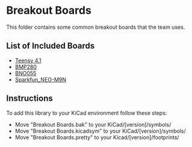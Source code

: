 # Breakout Boards
This folder contains some common breakout boards that the team uses.

## List of Included Boards
- [Teensy 4.1](https://www.pjrc.com/store/teensy41.html)
- [BMP280](https://www.adafruit.com/product/2651?gclid=CjwKCAjwpJWoBhA8EiwAHZFzfhm_RvN4ceGkUUlHOK6diOFbsEMo_KVqJfBmlQ7MVbh_Xtg6Iju8axoCbO0QAvD_BwE)
- [BNO055](https://www.adafruit.com/product/4646?gclid=CjwKCAjwpJWoBhA8EiwAHZFzfrve0xCAwKiyA6_9h-0zbXuNoNLvPSJDTOlYH3p8EFGfeYHlqyQOTxoCr9EQAvD_BwE)
- [Sparkfun_NEO-M9N](https://www.sparkfun.com/products/17285?gclid=CjwKCAjwpJWoBhA8EiwAHZFzfrcnQCkw1hqlpOJfGFNoAQlZCnXN0Codvq_EMSRYa7S8Q1-tCjAqUxoCNKAQAvD_BwE)

## Instructions
To add this library to your KiCad environment follow these steps:
- Move "Breakout Boards.bak" to your KiCad/[version]/symbols/
- Move "Breakout Boards.kicadsym" to your KiCad/[version]/symbols/
- Move "Breakout Boards.pretty" to your Kicad/[version]/footprints/
